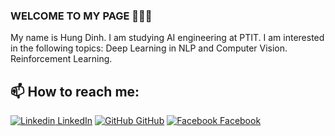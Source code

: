 ### WELCOME TO MY PAGE 👋👋👋
My name is Hung Dinh. I am studying AI engineering at PTIT. I am interested in the following topics: Deep Learning in NLP and Computer Vision. Reinforcement Learning.<br>
## 📫 How to reach me: 

[![Linkedin](https://i.stack.imgur.com/gVE0j.png) LinkedIn](https://www.linkedin.com/in/%C4%91inh-m%E1%BA%A1nh-h%C3%B9ng-756733270/) [![GitHub](https://i.stack.imgur.com/tskMh.png) GitHub](https://github.com/dmhung1508/) [![Facebook](https://i.pinimg.com/736x/60/c5/4d/60c54d07974fb3d47ce2936098f0449e.jpg) Facebook](https://www.facebook.com/best.spam.1508/)
